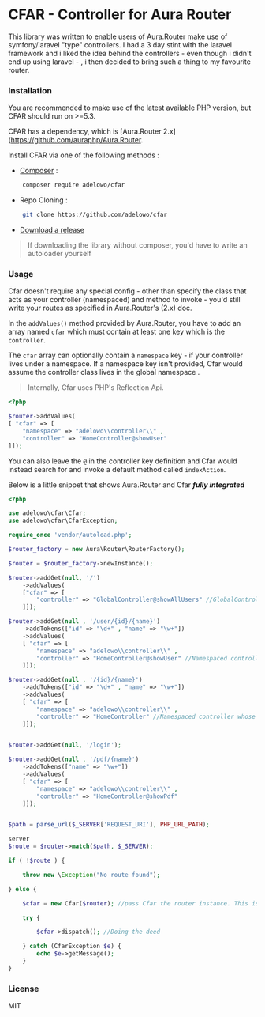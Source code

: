 # CFAR - Controller for Aura Router

This library was written to enable users of Aura.Router make use of symfony/laravel "type" controllers. I had a 3 day stint with the laravel framework and i liked the idea behind the controllers - even though i didn't end up using laravel - , i then decided to bring such a thing to my favourite router.

### Installation

You are recommended to make use of the latest available PHP version, but CFAR should run on >=5.3.

CFAR has a dependency, which is [Aura.Router 2.x](https://github.com/auraphp/Aura.Router.

Install CFAR via one of the following methods :

- [Composer](https://getcomposer.org) :

```bash
    composer require adelowo/cfar
```

- Repo Cloning :

```bash
    git clone https://github.com/adelowo/cfar
```

- [Download a release](https://github.com/adelowo/cfar/releases)

> If downloading the library without composer, you'd have to write an autoloader yourself


### Usage

Cfar doesn't require any special config - other than specify the class that acts as your controller (namespaced) and method to invoke - you'd still write your routes as specified in Aura.Router's (2.x) doc.

In the `addValues()` method provided by Aura.Router, you have to add an array named `cfar` which must contain at least one key which is the `controller`.

The `cfar` array can optionally contain a `namespace` key - if your controller lives under a namespace. If a namespace key isn't provided, Cfar would assume the controller class lives in the global namespace .

> Internally, Cfar uses PHP's Reflection Api.

```php
<?php

$router->addValues(
[ "cfar" => [
    "namespace" => "adelowo\\controller\\" ,
    "controller" => "HomeController@showUser"
]]);


```

You can also leave the `@` in the controller key definition and Cfar would instead search for and invoke a default method called `indexAction`.

Below is a little snippet that shows Aura.Router and Cfar ***fully integrated***

```php
<?php

use adelowo\cfar\Cfar;
use adelowo\cfar\CfarException;

require_once 'vendor/autoload.php';

$router_factory = new Aura\Router\RouterFactory();

$router = $router_factory->newInstance();

$router->addGet(null, '/')
    ->addValues(
    ["cfar" => [
        "controller" => "GlobalController@showAllUsers" //GlobalController would be loaded from the global namespace
    ]]);

$router->addGet(null , '/user/{id}/{name}')
    ->addTokens(["id" => "\d+" , "name" => "\w+"])
    ->addValues(
    [ "cfar" => [
        "namespace" => "adelowo\\controller\\" ,
        "controller" => "HomeController@showUser" //Namespaced controller with showUser() invoked
    ]]);

$router->addGet(null , '/{id}/{name}')
    ->addTokens(["id" => "\d+" , "name" => "\w+"])
    ->addValues(
    [ "cfar" => [
        "namespace" => "adelowo\\controller\\" ,
        "controller" => "HomeController" //Namespaced controller whose method implementation would default to indexAction.
    ]]);


$router->addGet(null, '/login');

$router->addGet(null , '/pdf/{name}')
    ->addTokens(["name" => "\w+"])
    ->addValues(
    [ "cfar" => [
        "namespace" => "adelowo\\controller\\" ,
        "controller" => "HomeController@showPdf"
    ]]);


$path = parse_url($_SERVER['REQUEST_URI'], PHP_URL_PATH);

server
$route = $router->match($path, $_SERVER);

if ( !$route ) {

    throw new \Exception("No route found");

} else {

    $cfar = new Cfar($router); //pass Cfar the router instance. This is used internally to get the matched route and values that have captured for the route.

    try {

        $cfar->dispatch(); //Doing the deed

    } catch (CfarException $e) {
        echo $e->getMessage();
    }
}   

```

### License
MIT
